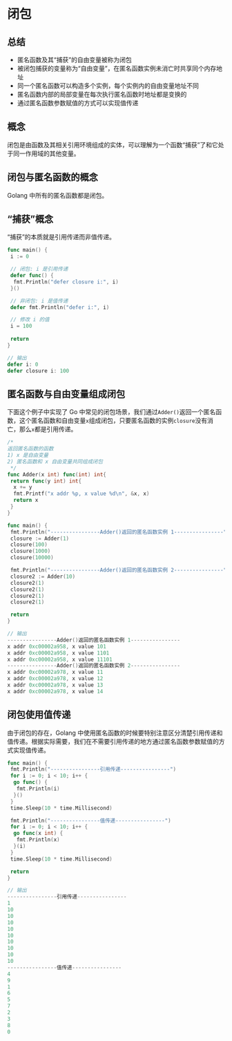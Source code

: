 # 闭包

## 总结

* 匿名函数及其“捕获”的自由变量被称为闭包
* 被闭包捕获的变量称为“自由变量”，在匿名函数实例未消亡时共享同个内存地址
* 同一个匿名函数可以构造多个实例，每个实例内的自由变量地址不同
* 匿名函数内部的局部变量在每次执行匿名函数时地址都是变换的
* 通过匿名函数参数赋值的方式可以实现值传递

## 概念

闭包是由函数及其相关引用环境组成的实体，可以理解为一个函数“捕获”了和它处于同一作用域的其他变量。

## 闭包与匿名函数的概念

Golang 中所有的匿名函数都是闭包。

## “捕获”概念

“捕获”的本质就是引用传递而非值传递。

```go
func main() {
 i := 0

 // 闭包: i 是引用传递
 defer func() {
  fmt.Println("defer closure i:", i)
 }()

 // 非闭包: i 是值传递
 defer fmt.Println("defer i:", i)

 // 修改 i 的值
 i = 100
    
 return
}

// 输出
defer i: 0
defer closure i: 100
```

## 匿名函数与自由变量组成闭包

下面这个例子中实现了 Go 中常见的闭包场景，我们通过`Adder()`返回一个匿名函数，这个匿名函数和自由变量`x`组成闭包，只要匿名函数的实例`closure`没有消亡，那么`x`都是引用传递。

```go
/*
返回匿名函数的函数
1) x 是自由变量
2) 匿名函数和 x 自由变量共同组成闭包
 */
func Adder(x int) func(int) int{
 return func(y int) int{
  x += y
  fmt.Printf("x addr %p, x value %d\n", &x, x)
  return x
 }
}

func main() {
 fmt.Println("----------------Adder()返回的匿名函数实例 1----------------")
 closure := Adder(1)
 closure(100)
 closure(1000)
 closure(10000)

 fmt.Println("----------------Adder()返回的匿名函数实例 2----------------")
 closure2 := Adder(10)
 closure2(1)
 closure2(1)
 closure2(1)
 closure2(1)

 return
}

// 输出
----------------Adder()返回的匿名函数实例 1----------------
x addr 0xc00002a958, x value 101
x addr 0xc00002a958, x value 1101
x addr 0xc00002a958, x value 11101
----------------Adder()返回的匿名函数实例 2----------------
x addr 0xc00002a978, x value 11
x addr 0xc00002a978, x value 12
x addr 0xc00002a978, x value 13
x addr 0xc00002a978, x value 14
```

## 闭包使用值传递

由于闭包的存在，Golang 中使用匿名函数的时候要特别注意区分清楚引用传递和值传递。根据实际需要，我们在不需要引用传递的地方通过匿名函数参数赋值的方式实现值传递。

```go
func main() {
 fmt.Println("----------------引用传递----------------")
 for i := 0; i < 10; i++ {
  go func() {
   fmt.Println(i)
  }()
 }
 time.Sleep(10 * time.Millisecond)

 fmt.Println("----------------值传递----------------")
 for i := 0; i < 10; i++ {
  go func(x int) {
   fmt.Println(x)
  }(i)
 }
 time.Sleep(10 * time.Millisecond)

 return
}

// 输出
----------------引用传递----------------
1
10
10
10
10
10
10
10
10
10
----------------值传递----------------
4
9
1
6
5
7
2
3
8
0
```
